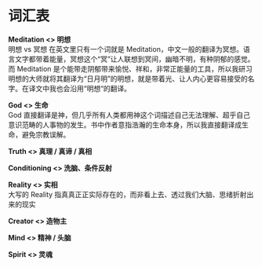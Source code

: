 # 词汇表

**Meditation &lt;&gt; 明想**  
明想 vs 冥想 在英文里只有一个词就是 Meditation，中文一般的翻译为冥想。语言文字都带着能量，冥想这个“冥”让人联想到冥间，幽暗不明，有种阴郁的感觉。而 Meditation 是个能带走阴郁带来愉悦、祥和，非常正能量的工具，所以我研习明想的大师就将其翻译为“日月明”的明想，就是带着光、让人内心更容易接受的名字。在译文中我也会沿用“明想“的翻译。

**God &lt;&gt; 生命**  
God 直接翻译是神，但几乎所有人类都用神这个词描述自己无法理解、超乎自己意识范畴的人事物的发生。书中作者意指浩瀚的生命本身，所以我直接翻译成生命，避免宗教误解。

**Truth &lt;&gt; 真理 / 真谛 / 真相**

**Conditioning &lt;&gt; 洗脑、条件反射**

**Reality &lt;&gt; 实相**  
大写的 Reality 指真真正正实际存在的，而非看上去、透过我们大脑、思绪折射出来的现实

**Creator &lt;&gt; 造物主**

**Mind &lt;&gt; 精神 / 头脑**

**Spirit &lt;&gt; 灵魂**

